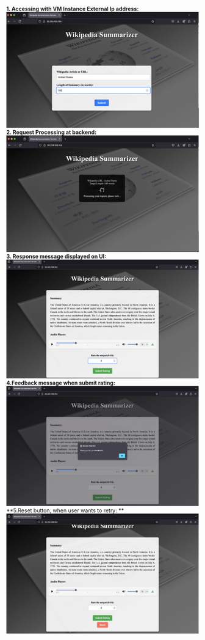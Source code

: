 **1. Accessing with VM Instance External Ip address:**
![result1](result1.png)
**2. Request Processing at backend:**
![result1](result2.png)
**3. Response message displayed on UI:**
![result1](result3.png)
**4.Feedback message when submit rating:**
![result1](result4.png)
**5.Reset button, when user wants to retry: **
![result1](result5.png)
